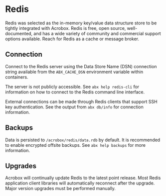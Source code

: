 # Redis

Redis was selected as the in-memory key/value data structure store to be
tightly integrated with Acrobox. Redis is free, open source, well-documented,
and has a wide variety of community and commercial support options available.
Reach for Redis as a cache or message broker.

## Connection

Connect to the Redis server using the Data Store Name (DSN) connection string
available from the `ABX_CACHE_DSN` environment variable within containers.

The server is not publicly accessible. See `abx help redis-cli` for information
on how to connect to the Redis command line interface.

External connections can be made through Redis clients that support SSH key
authentication. See the output from `abx db/info` for connection information.

## Backups

Data is persisted to `/acrobox/redis/data.rdb` by default. It is recommended to
enable encrypted offsite backups. See `abx help backups` for more information.

## Upgrades

Acrobox will continually update Redis to the latest point release. Most Redis
application client libraries will automatically reconnect after the upgrade.
Major version upgrades must be performed manually.

